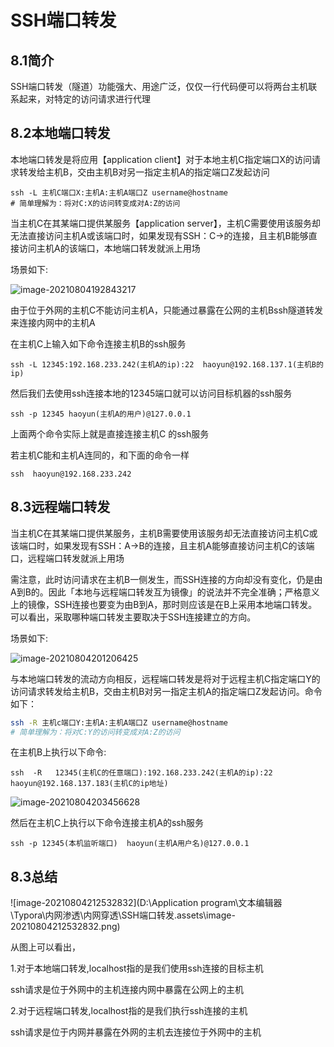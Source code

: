 # SSH端口转发

## 8.1简介

SSH端口转发（隧道）功能强大、用途广泛，仅仅一行代码便可以将两台主机联系起来，对特定的访问请求进行代理



## 8.2本地端口转发

本地端口转发是将应用【application client】对于本地主机C指定端口X的访问请求转发给主机B，交由主机B对另一指定主机A的指定端口Z发起访问

```
ssh -L 主机C端口X:主机A:主机A端口Z username@hostname
# 简单理解为：将对C:X的访问转变成对A:Z的访问
```

当主机C在其某端口提供某服务【application server】，主机C需要使用该服务却无法直接访问主机A或该端口时，如果发现有SSH：C→的连接，且主机B能够直接访问主机A的该端口，本地端口转发就派上用场



场景如下:

![image-20210804192843217](C:\Users\涛乖\AppData\Roaming\Typora\typora-user-images\image-20210804192843217.png)

由于位于外网的主机C不能访问主机A，只能通过暴露在公网的主机Bssh隧道转发来连接内网中的主机A



在主机C上输入如下命令连接主机B的ssh服务

```
ssh -L 12345:192.168.233.242(主机A的ip):22  haoyun@192.168.137.1(主机B的ip)
```



然后我们去使用ssh连接本地的12345端口就可以访问目标机器的ssh服务

```
ssh -p 12345 haoyun(主机A的用户)@127.0.0.1
```



上面两个命令实际上就是直接连接主机C 的ssh服务

若主机C能和主机A连同的，和下面的命令一样

```
ssh  haoyun@192.168.233.242
```





## 8.3远程端口转发

当主机C在其某端口提供某服务，主机B需要使用该服务却无法直接访问主机C或该端口时，如果发现有SSH：A→B的连接，且主机A能够直接访问主机C的该端口，远程端口转发就派上用场

需注意，此时访问请求在主机B一侧发生，而SSH连接的方向却没有变化，仍是由A到B的。因此「本地与远程端口转发互为镜像」的说法并不完全准确；严格意义上的镜像，SSH连接也要变为由B到A，那时则应该是在B上采用本地端口转发。可以看出，采取哪种端口转发主要取决于SSH连接建立的方向。

场景如下:

![image-20210804201206425](C:\Users\涛乖\AppData\Roaming\Typora\typora-user-images\image-20210804201206425.png)



与本地端口转发的流动方向相反，远程端口转发是将对于远程主机C指定端口Y的访问请求转发给主机B，交由主机B对另一指定主机A的指定端口Z发起访问。命令如下：

```bash
ssh -R 主机c端口Y:主机A:主机A端口Z username@hostname
# 简单理解为：将对C:Y的访问转变成对A:Z的访问
```



在主机B上执行以下命令:

```
ssh  -R   12345(主机C的任意端口):192.168.233.242(主机A的ip):22  haoyun@192.168.137.183(主机C的ip地址)
```

![image-20210804203456628](C:\Users\涛乖\AppData\Roaming\Typora\typora-user-images\image-20210804203456628.png)



然后在主机C上执行以下命令连接主机A的ssh服务

```
ssh -p 12345(本机监听端口)  haoyun(主机A用户名)@127.0.0.1
```





## 8.3总结

![image-20210804212532832](D:\Application program\文本编辑器\Typora\内网渗透\内网穿透\SSH端口转发.assets\image-20210804212532832.png)

从图上可以看出，

1.对于本地端口转发,localhost指的是我们使用ssh连接的目标主机

   ssh请求是位于外网中的主机连接内网中暴露在公网上的主机



2.对于远程端口转发,localhost指的是我们执行ssh连接的主机

   ssh请求是位于内网并暴露在外网的主机去连接位于外网中的主机



